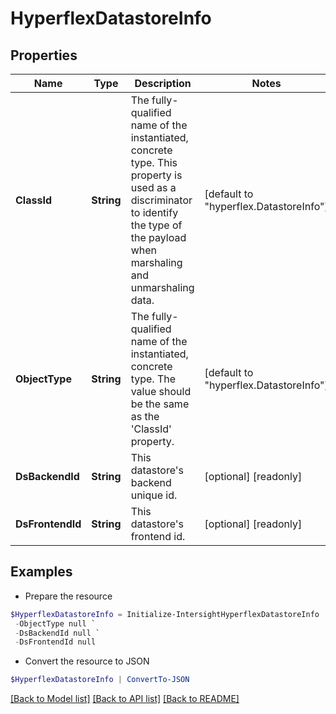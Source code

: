 # HyperflexDatastoreInfo
## Properties

Name | Type | Description | Notes
------------ | ------------- | ------------- | -------------
**ClassId** | **String** | The fully-qualified name of the instantiated, concrete type. This property is used as a discriminator to identify the type of the payload when marshaling and unmarshaling data. | [default to "hyperflex.DatastoreInfo"]
**ObjectType** | **String** | The fully-qualified name of the instantiated, concrete type. The value should be the same as the &#39;ClassId&#39; property. | [default to "hyperflex.DatastoreInfo"]
**DsBackendId** | **String** | This datastore&#39;s backend unique id. | [optional] [readonly] 
**DsFrontendId** | **String** | This datastore&#39;s frontend id. | [optional] [readonly] 

## Examples

- Prepare the resource
```powershell
$HyperflexDatastoreInfo = Initialize-IntersightHyperflexDatastoreInfo  -ClassId null `
 -ObjectType null `
 -DsBackendId null `
 -DsFrontendId null
```

- Convert the resource to JSON
```powershell
$HyperflexDatastoreInfo | ConvertTo-JSON
```

[[Back to Model list]](../README.md#documentation-for-models) [[Back to API list]](../README.md#documentation-for-api-endpoints) [[Back to README]](../README.md)

